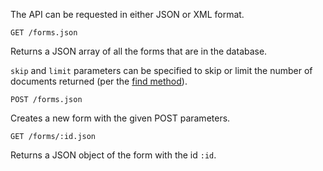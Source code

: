 The API can be requested in either JSON or XML format.

`GET /forms.json`

Returns a JSON array of all the forms that are in the database.

`skip` and `limit` parameters can be specified to skip or limit the number of documents returned (per the [find method](http://api.mongodb.org/ruby/1.9.2/Mongo/Collection.html#find-instance_method)).

`POST /forms.json`

Creates a new form with the given POST parameters.

`GET /forms/:id.json`

Returns a JSON object of the form with the id `:id`.